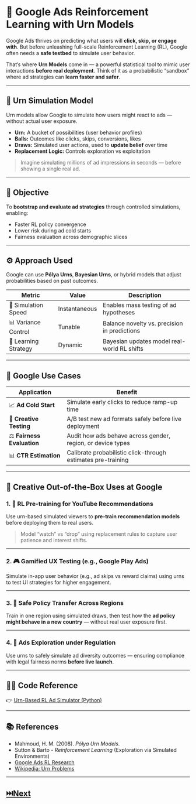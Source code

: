 # 🎰 **Google Ads Reinforcement Learning with Urn Models**

Google Ads thrives on predicting what users will **click, skip, or engage with**. But before unleashing full-scale Reinforcement Learning (RL), Google often needs a **safe testbed** to simulate user behavior.

That’s where **Urn Models** come in — a powerful statistical tool to mimic user interactions **before real deployment**. Think of it as a probabilistic “sandbox” where ad strategies can **learn faster and safer**.

---

## 🧮 Urn Simulation Model

Urn models allow Google to simulate how users might react to ads — without actual user exposure.

- **Urn:** A bucket of possibilities (user behavior profiles)  
- **Balls:** Outcomes like clicks, skips, conversions, likes  
- **Draws:** Simulated user actions, used to **update belief** over time  
- **Replacement Logic:** Controls exploration vs exploitation

> Imagine simulating millions of ad impressions in seconds — before showing a single real ad.

---

## 🎯 Objective

To **bootstrap and evaluate ad strategies** through controlled simulations, enabling:

- Faster RL policy convergence  
- Lower risk during ad cold starts  
- Fairness evaluation across demographic slices

---

## ⚙️ Approach Used

Google can use **Pólya Urns**, **Bayesian Urns**, or hybrid models that adjust probabilities based on past outcomes.

| Metric               | Value          | Description                                      |
|----------------------|----------------|--------------------------------------------------|
| 🎲 Simulation Speed  | Instantaneous  | Enables mass testing of ad hypotheses            |
| 📊 Variance Control  | Tunable        | Balance novelty vs. precision in predictions     |
| 🧠 Learning Strategy  | Dynamic        | Bayesian updates model real-world RL shifts      |

---

## 🧠 Google Use Cases

| Application                | Benefit                                                         |
|----------------------------|------------------------------------------------------------------|
| 📈 **Ad Cold Start**        | Simulate early clicks to reduce ramp-up time                   |
| 🎯 **Creative Testing**     | A/B test new ad formats safely before live deployment          |
| ⚖️ **Fairness Evaluation**  | Audit how ads behave across gender, region, or device types     |
| 📊 **CTR Estimation**       | Calibrate probabilistic click-through estimates pre-training   |

---

## 🔮 Creative Out-of-the-Box Uses at Google

### 1. **🧠 RL Pre-training for YouTube Recommendations**

Use urn-based simulated viewers to **pre-train recommendation models** before deploying them to real users.  
> Model “watch” vs “drop” using replacement rules to capture user patience and interest shifts.

---

### 2. **🎮 Gamified UX Testing (e.g., Google Play Ads)**

Simulate in-app user behavior (e.g., ad skips vs reward claims) using urns to test UI strategies for higher engagement.

---

### 3. **🧪 Safe Policy Transfer Across Regions**

Train in one region using simulated draws, then test how the **ad policy might behave in a new country** — without real user exposure first.

---

### 4. **🧭 Ads Exploration under Regulation**

Use urns to safely simulate ad diversity outcomes — ensuring compliance with legal fairness norms **before live launch**.

---

## 🧑‍💻 Code Reference

👉 [Urn-Based RL Ad Simulator (Python)](https://github.com/yourusername/google-ads-urn-sim/blob/main/urn_rl_sim.py)

---

## 📚 References

- Mahmoud, H. M. (2008). *Pólya Urn Models*.  
- Sutton & Barto - *Reinforcement Learning* (Exploration via Simulated Environments)  
- [Google Ads RL Research](https://research.google.com)  
- [Wikipedia: Urn Problems](https://en.wikipedia.org/wiki/Urn_problem)

---

## **[⏭️Next](./40.md)**
